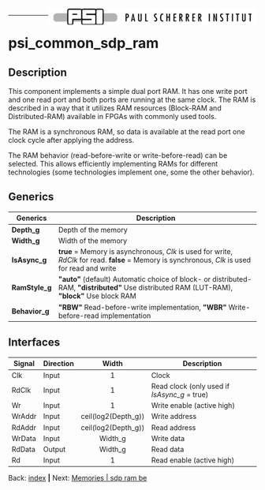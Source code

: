 <img align="right" src="../psi_logo.png">

***

# psi\_common\_sdp\_ram

## Description

This component implements a simple dual port RAM. It has one write port
and one read port and both ports are running at the same clock. The RAM
is described in a way that it utilizes RAM resources (Block-RAM and
Distributed-RAM) available in FPGAs with commonly used tools.

The RAM is a synchronous RAM, so data is available at the read port one
clock cycle after applying the address.

The RAM behavior (read-before-write or write-before-read) can be
selected. This allows efficiently implementing RAMs for different
technologies (some technologies implement one, some the other behavior).

## Generics

Generics                 | Description
-----------------------|---------
**Depth\_g** | Depth of the memory
**Width\_g** | Width of the memory
**IsAsync\_g** | **true** = Memory is asynchronous, *Clk* is used for write, *RdClk* for read. 	**false** = Memory is synchronous, *Clk* is used for read and write
**RamStyle\_g** | **"auto"** (default) Automatic choice of block- or distributed-RAM, **"distributed"** Use distributed RAM (LUT-RAM), **"block"** Use block RAM
**Behavior\_g** | **"RBW"** Read-before-write implementation, **"WBR"** Write-before-read implementation

## Interfaces

  Signal                 |Direction | Width                  |  Description
  -----------------------|----------|:----------------------:|-----------------------------------------------
  Clk                    | Input    |   1                    |  Clock
  RdClk                  | Input    |   1                    |  Read clock (only used if *IsAsync\_g* = true)
	Wr                     | Input    |   1                    |  Write enable (active high)
  WrAddr                 | Input    |   ceil(log2(Depth\_g)) |  Write address
  RdAddr                 | Input    |   ceil(log2(Depth\_g)) |  Read address
	WrData                 | Input    |   Width\_g             |  Write data
  RdData                 | Output   |   Width\_g             |  Read data
	Rd                     | Input    |   1                    |  Read enable (active high)


Back: [index](../psi_common_index.md) **|** Next: [Memories | sdp ram be](../ch3_memories/ch3_2_sdp_ram_be.md)
